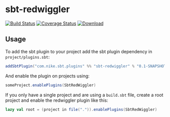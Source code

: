 # sbt-redwiggler
[![Build Status](https://travis-ci.com/Nike-Inc/sbt-redwiggler.svg?token=PmECSWCH8LFEKNdzr64F&branch=master)](https://travis-ci.com/Nike-Inc/sbt-redwiggler)
[![Coverage Status](https://coveralls.io/repos/github/Nike-Inc/sbt-redwiggler/badge.svg)](https://coveralls.io/github/Nike-Inc/sbt-redwiggler)
[ ![Download](https://api.bintray.com/packages/nike/sbt-plugins/sbt-redwiggler/images/download.svg) ](https://bintray.com/nike/sbt-plugins/sbt-redwiggler/_latestVersion)

## Usage


To add the sbt plugin to your project add the sbt plugin dependency in `project/plugins.sbt`:

```scala
addSbtPlugin("com.nike.sbt.plugins" %% "sbt-redwiggler" % "0.1-SNAPSHOT")
```

And enable the plugin on projects using:

```scala
someProject.enablePlugins(SbtRedWiggler)
```

If you only have a single project and are using a `build.sbt` file, create a root project and enable the redwiggler plugin like this:

```scala
lazy val root = (project in file(".")).enablePlugins(SbtRedWiggler)
```

